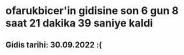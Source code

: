 # ofarukbicer'in gidisine son 6 gun 8 saat 21 dakika 39 saniye kaldi

## Gidis tarihi: 30.09.2022 :(